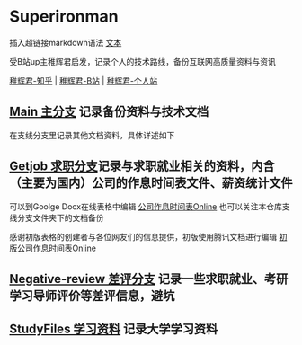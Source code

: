# Superironman
插入超链接markdown语法 [文本]( url )

受B站up主稚辉君启发，记录个人的技术路线，备份互联网高质量资料与资讯

[稚辉君-知乎](https://www.zhihu.com/people/zhi-hui-64-54) | [稚辉君-B站](https://space.bilibili.com/20259914) | [稚辉君-个人站](http://www.pengzhihui.xyz/)

## [Main 主分支](https://github.com/Shadows1997/Superironman) 记录备份资料与技术文档
在支线分支里记录其他文档资料，具体详述如下

## [Getjob 求职分支](https://github.com/Shadows1997/Superironman/tree/Getjob)记录与求职就业相关的资料，内含（主要为国内）公司的作息时间表文件、薪资统计文件
可以到Goolge Docx在线表格中编辑
[公司作息时间表Online](https://docs.google.com/spreadsheets/d/1xMkpPl7MjmGl1tbUqH8XzJA0qD5B3hvLz7XMNkLT_k4/edit?usp=sharing)
也可以关注本仓库支线分支文件夹下的文档备份

感谢初版表格的创建者与各位网友们的信息提供，初版使用腾讯文档进行编辑
[初版公司作息时间表Online](https://docs.qq.com/sheet/DVmhnRG15TG1Tb2Js?tab=BB08J2)

## [Negative-review 差评分支](https://github.com/Shadows1997/Superironman/tree/Negative-review) 记录一些求职就业、考研学习导师评价等差评信息，避坑

## [StudyFiles 学习资料](https://github.com/Shadows1997/Superironman/tree/StudyFiles) 记录大学学习资料
